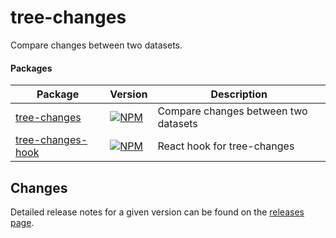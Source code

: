 # tree-changes

Compare changes between two datasets.

#### Packages

| Package                                         | Version                                                                                                   | Description                          |
|-------------------------------------------------|-----------------------------------------------------------------------------------------------------------|--------------------------------------|
| [tree-changes](packages/tree-changes)           | [![NPM](https://badge.fury.io/js/tree-changes.svg)](https://www.npmjs.com/package/tree-changes)           | Compare changes between two datasets |
| [tree-changes-hook](packages/tree-changes-hook) | [![NPM](https://badge.fury.io/js/tree-changes-hook.svg)](https://www.npmjs.com/package/tree-changes-hook) | React hook for tree-changes          |

## Changes

Detailed release notes for a given version can be found on the [releases page](https://github.com/gilbarbara/tree-changes/releases).

